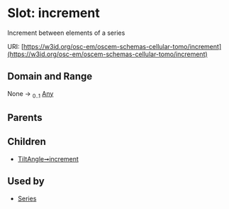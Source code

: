 
# Slot: increment

Increment between elements of a series

URI: [https://w3id.org/osc-em/oscem-schemas-cellular-tomo/increment](https://w3id.org/osc-em/oscem-schemas-cellular-tomo/increment)


## Domain and Range

None &#8594;  <sub>0..1</sub> [Any](Any.md)

## Parents


## Children

 *  [TiltAngle➞increment](TiltAngle_increment.md)

## Used by

 * [Series](Series.md)
